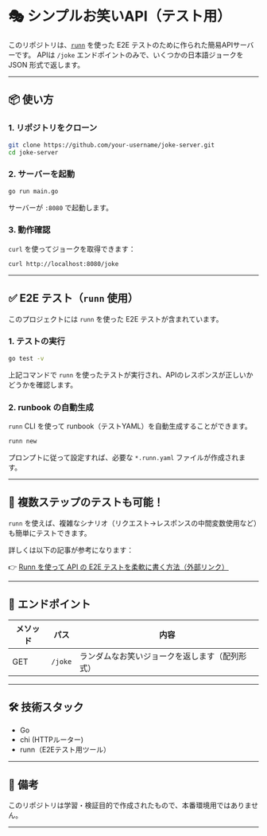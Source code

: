 # 🎭 シンプルお笑いAPI（テスト用）

このリポジトリは、[`runn`](https://github.com/k1LoW/runn) を使った E2E テストのために作られた簡易APIサーバーです。
APIは `/joke` エンドポイントのみで、いくつかの日本語ジョークを JSON 形式で返します。

---

## 📦 使い方

### 1. リポジトリをクローン

```bash
git clone https://github.com/your-username/joke-server.git
cd joke-server
```

### 2. サーバーを起動

```bash
go run main.go
```

サーバーが `:8080` で起動します。

### 3. 動作確認

`curl` を使ってジョークを取得できます：

```bash
curl http://localhost:8080/joke
```

---

## ✅ E2E テスト（`runn` 使用）

このプロジェクトには `runn` を使った E2E テストが含まれています。

### 1. テストの実行

```bash
go test -v
```

上記コマンドで `runn` を使ったテストが実行され、APIのレスポンスが正しいかどうかを確認します。

### 2. runbook の自動生成

`runn` CLI を使って runbook（テストYAML）を自動生成することができます。

```bash
runn new
```

プロンプトに従って設定すれば、必要な `*.runn.yaml` ファイルが作成されます。

---

## 🧪 複数ステップのテストも可能！

`runn` を使えば、複雑なシナリオ（リクエスト→レスポンスの中間変数使用など）も簡単にテストできます。

詳しくは以下の記事が参考になります：

👉 [Runn を使って API の E2E テストを柔軟に書く方法（外部リンク）](https://zenn.dev/kawaken/articles/2023-04-11-try-runn)

---

## 🔗 エンドポイント

| メソッド | パス      | 内容                      |
| ---- | ------- | ----------------------- |
| GET  | `/joke` | ランダムなお笑いジョークを返します（配列形式） |

---

## 🛠 技術スタック

* Go
* chi (HTTPルーター)
* runn（E2Eテスト用ツール）

---

## 📝 備考

このリポジトリは学習・検証目的で作成されたもので、本番環境用ではありません。

---
